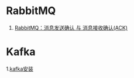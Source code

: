 # RabbitMQ

1. [RabbitMQ：消息发送确认 与 消息接收确认(ACK)](https://www.jianshu.com/p/2c5eebfd0e95)

# Kafka
1.[kafka安装](https://blog.csdn.net/u010283894/article/details/77106159)
